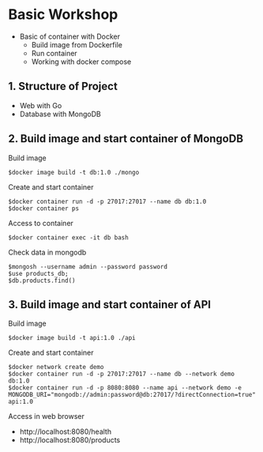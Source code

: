 # Basic Workshop
* Basic of container with Docker
  * Build image from Dockerfile
  * Run container
  * Working with docker compose

## 1. Structure of Project
* Web with Go
* Database with MongoDB

## 2. Build image and start container of MongoDB
Build image
```
$docker image build -t db:1.0 ./mongo
```

Create and start container
```
$docker container run -d -p 27017:27017 --name db db:1.0
$docker container ps
```

Access to container
```
$docker container exec -it db bash
```

Check data in mongodb
```
$mongosh --username admin --password password
$use products_db;
$db.products.find()
```


## 3. Build image and start container of API

Build image
```
$docker image build -t api:1.0 ./api
```

Create and start container
```
$docker network create demo
$docker container run -d -p 27017:27017 --name db --network demo db:1.0
$docker container run -d -p 8080:8080 --name api --network demo -e MONGODB_URI="mongodb://admin:password@db:27017/?directConnection=true" api:1.0
```

Access in web browser
* http://localhost:8080/health
* http://localhost:8080/products


